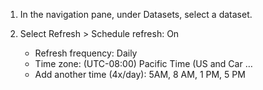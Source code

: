 1. In the navigation pane, under Datasets, select a dataset.

2. Select Refresh > Schedule refresh: On
	- Refresh frequency: Daily
	- Time zone: (UTC-08:00) Pacific Time (US and Car …
	- Add another time (4x/day): 5AM, 8 AM, 1 PM, 5 PM
